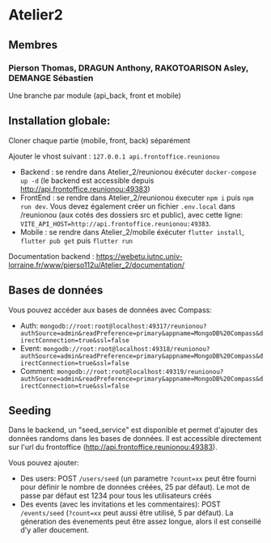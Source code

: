 # Atelier2

## Membres

### Pierson Thomas, DRAGUN Anthony, RAKOTOARISON Asley, DEMANGE Sébastien

Une branche par module (api_back, front et mobile)

## Installation globale:

Cloner chaque partie (mobile, front, back) séparément

Ajouter le vhost suivant :
`127.0.0.1 api.frontoffice.reunionou`

- Backend : se rendre dans Atelier_2/reunionou éxécuter `docker-compose up -d` (le backend est accessible depuis http://api.frontoffice.reunionou:49383)
- FrontEnd : se rendre dans Atelier_2/reunionou éxecuter `npm i` puis `npm run dev`. Vous devez également créer un fichier `.env.local` dans /reunionou (aux cotés des dossiers src et public), avec cette ligne: `VITE_API_HOST=http://api.frontoffice.reunionou:49383`.
- Mobile : se rendre dans Atelier_2/mobile éxécuter `flutter install`, `flutter pub get` puis `flutter run`

Documentation backend : https://webetu.iutnc.univ-lorraine.fr/www/pierso112u/Atelier_2/documentation/

## Bases de données

Vous pouvez accéder aux bases de données avec Compass:

- Auth: `mongodb://root:root@localhost:49317/reunionou?authSource=admin&readPreference=primary&appname=MongoDB%20Compass&directConnection=true&ssl=false`
- Event: `mongodb://root:root@localhost:49318/reunionou?authSource=admin&readPreference=primary&appname=MongoDB%20Compass&directConnection=true&ssl=false`
- Comment: `mongodb://root:root@localhost:49319/reunionou?authSource=admin&readPreference=primary&appname=MongoDB%20Compass&directConnection=true&ssl=false`

## Seeding

Dans le backend, un "seed_service" est disponible et permet d'ajouter des données randoms dans les bases de données. Il est accessible directement sur l'url du frontoffice (http://api.frontoffice.reunionou:49383).

Vous pouvez ajouter:

- Des users: POST `/users/seed` (un parametre `?count=xx` peut être fourni pour définir le nombre de données créées, 25 par défaut). Le mot de passe par défaut est 1234 pour tous les utilisateurs créés
- Des events (avec les invitations et les commentaires): POST `/events/seed` (`?count=xx` peut aussi être utilisé, 5 par défaut). La géneration des évenements peut être assez longue, alors il est conseillé d'y aller doucement.
